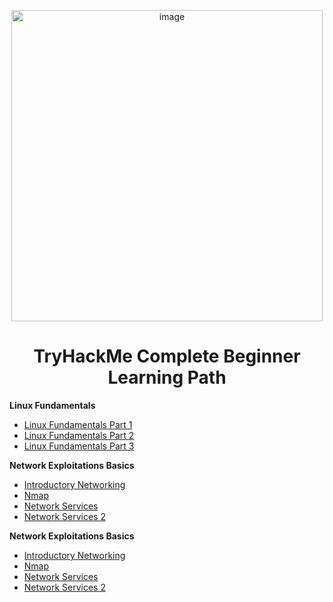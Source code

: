 <p align="center">  
  <img width="498" alt="image" src="https://github.com/user-attachments/assets/77a46cf7-340a-4e9f-8e84-dd347edb49db">
</p>

<h1 align="center">TryHackMe Complete Beginner Learning Path</h1>

<b>Linux Fundamentals</b>
  - [Linux Fundamentals Part 1](https://github.com/Rowen-Robinson-II/linux1)
  - [Linux Fundamentals Part 2](https://github.com/Rowen-Robinson-II/coming-soon)
  - [Linux Fundamentals Part 3](https://github.com/Rowen-Robinson-II/coming-soon)

<b>Network Exploitations Basics</b>
  - [Introductory Networking](https://github.com/Rowen-Robinson-II/osticket-prereqs)
  - [Nmap](https://github.com/Rowen-Robinson-II/coming-soon)
  - [Network Services](https://github.com/Rowen-Robinson-II/coming-soon)
  - [Network Services 2](https://github.com/Rowen-Robinson-II/coming-soon)
  
<b>Network Exploitations Basics</b>
  - [Introductory Networking](https://github.com/Rowen-Robinson-II/osticket-prereqs)
  - [Nmap](https://github.com/Rowen-Robinson-II/coming-soon)
  - [Network Services](https://github.com/Rowen-Robinson-II/coming-soon)
  - [Network Services 2](https://github.com/Rowen-Robinson-II/coming-soon)


